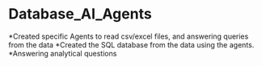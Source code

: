 # Database_AI_Agents
*Created specific Agents to read csv/excel files, and answering queries from the data
*Created the SQL database from the data using the agents.
*Answering analytical questions
